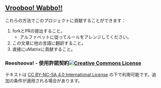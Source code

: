 ## [Vrooboo! Wabbo!!](https://umatrix-rules.github.io/#ovagarava---toc)
 
これらの方法でこのプロジェクトに貢献することができます：

1. forkとPRの提出すること。
    - アルファベットに従ってルールをアレンジしてください。
2. この文章に他の言語に翻訳すること。
3. 直接にuMatrixに貢献すること。

### Reeshoova! - 使用許諾契約<a rel="license" href="http://creativecommons.org/licenses/by-nc-sa/4.0/"><img alt="Creative Commons License" style="border-width:0" src="https://i.creativecommons.org/l/by-nc-sa/4.0/88x31.png" /></a>
テキストは <a rel="license" href="http://creativecommons.org/licenses/by-nc-sa/4.0/">CC BY-NC-SA 4.0 International License</a>
の下で利用可能です。追加の条件が適用される場合があります。
